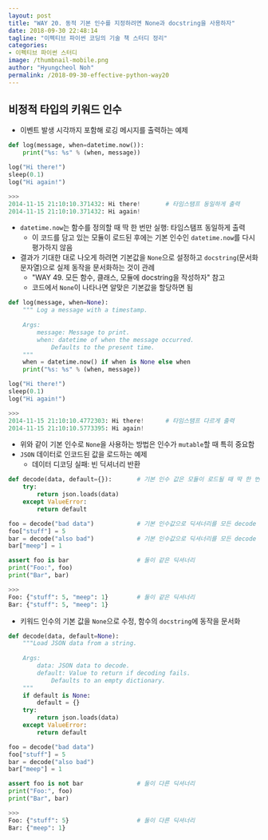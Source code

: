 ```yaml
---
layout: post
title: "WAY 20. 동적 기본 인수를 지정하려면 None과 docstring을 사용하자"
date: 2018-09-30 22:48:14
tagline: "이펙티브 파이썬 코딩의 기술 책 스터디 정리"
categories:
- 이펙티브 파이썬 스터디
image: /thumbnail-mobile.png
author: "Hyungcheol Noh"
permalink: /2018-09-30-effective-python-way20
---
```


## 비정적 타입의 키워드 인수
- 이벤트 발생 시각까지 포함해 로깅 메시지를 출력하는 예제

```python
def log(message, when=datetime.now()):
    print("%s: %s" % (when, message))

log("Hi there!")
sleep(0.1)
log("Hi again!")

>>>
2014-11-15 21:10:10.371432: Hi there!       # 타임스탬프 동일하게 출력
2014-11-15 21:10:10.371432: Hi again!
```

- `datetime.now`는 함수를 정의할 때 딱 한 번만 실행: 타임스탬프 동일하게 출력
    - 이 코드를 담고 있는 모듈이 로드된 후에는 기본 인수인 `datetime.now`를 다시 평가하지 않음
- 결과가 기대한 대로 나오게 하려면 기본값을 `None`으로 설정하고 `docstring`(문서화 문자열)으로 실제 동작을 문서화하는 것이 관례
    - "WAY 49. 모든 함수, 클래스, 모듈에 docstring을 작성하자" 참고
    - 코드에서 `None`이 나타나면 알맞은 기본값을 할당하면 됨

```python
def log(message, when=None):
    """ Log a message with a timestamp.
    
    Args:
        message: Message to print.
        when: datetime of when the message occurred.
            Defaults to the present time.
    """
    when = datetime.now() if when is None else when
    print("%s: %s" % (when, message))

log("Hi there!")
sleep(0.1)
log("Hi again!")

>>>
2014-11-15 21:10:10.4772303: Hi there!      # 타임스탬프 다르게 출력
2014-11-15 21:10:10.5773395: Hi again!
```

- 위와 같이 기본 인수로 `None`을 사용하는 방법은 인수가 `mutable`할 때 특히 중요함
- `JSON` 데이터로 인코드된 값을 로드하는 예제
    - 데이터 디코딩 실패: 빈 딕셔너리 반환

```python
def decode(data, default={}):       # 기본 인수 값은 모듈이 로드될 때 딱 한 번만 평가
    try:
        return json.loads(data)
    except ValueError:
        return default

foo = decode("bad data")            # 기본 인수값으로 딕셔너리를 모든 decode 호출에서 공유
foo["stuff"] = 5
bar = decode("also bad")            # 기본 인수값으로 딕셔너리를 모든 decode 호출에서 공유
bar["meep"] = 1

assert foo is bar                   # 둘이 같은 딕셔너리
print("Foo:", foo)
print("Bar", bar)

>>>
Foo: {"stuff": 5, "meep": 1}        # 둘이 같은 딕셔너리
Bar: {"stuff": 5, "meep": 1}
```

- 키워드 인수의 기본 값을 `None`으로 수정, 함수의 `docstring`에 동작을 문서화

```python
def decode(data, default=None):
    """Load JSON data from a string.
    
    Args:
        data: JSON data to decode.
        default: Value to return if decoding fails.
            Defaults to an empty dictionary.
    """
    if default is None:
        default = {}
    try:
        return json.loads(data)
    except ValueError:
        return default

foo = decode("bad data")
foo["stuff"] = 5
bar = decode("also bad")
bar["meep"] = 1

assert foo is not bar               # 둘이 다른 딕셔너리
print("Foo:", foo)
print("Bar", bar)

>>>
Foo: {"stuff": 5}                   # 둘이 다른 딕셔너리
Bar: {"meep": 1}
```
